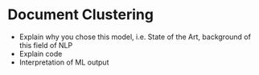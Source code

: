 # Document Clustering

- Explain why you chose this model, i.e. State of the Art, background of this field of NLP
- Explain code
- Interpretation of ML output
